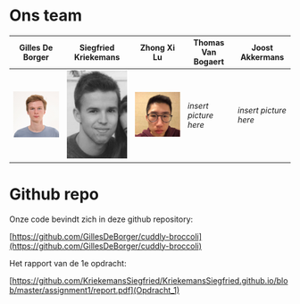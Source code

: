 # Ons team

| Gilles De Borger  | Siegfried Kriekemans | Zhong Xi Lu | Thomas Van Bogaert  | Joost Akkermans |
| ------------- | ------------- | ------------- | ------------- | ------------- |
| <img src="https://github.com/KriekemansSiegfried/KriekemansSiegfried.github.io/blob/master/images/gilles.jpg?raw=true" width="200">  | <img src="https://github.com/KriekemansSiegfried/KriekemansSiegfried.github.io/blob/master/images/siegfried.jpg?raw=true" width="200">  | <img src="https://github.com/KriekemansSiegfried/KriekemansSiegfried.github.io/blob/master/images/zhongxi.jpg?raw=true" width="200"> | *insert picture here*  | *insert picture here*  |

# Github repo

Onze code bevindt zich in deze github repository:

[https://github.com/GillesDeBorger/cuddly-broccoli](https://github.com/GillesDeBorger/cuddly-broccoli)

Het rapport van de 1e opdracht:

[https://github.com/KriekemansSiegfried/KriekemansSiegfried.github.io/blob/master/assignment1/report.pdf](Opdracht_1)

